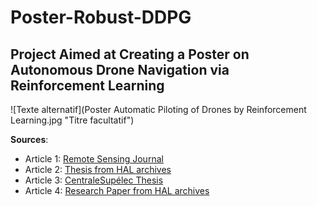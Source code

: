 # Poster-Robust-DDPG

## Project Aimed at Creating a Poster on Autonomous Drone Navigation via Reinforcement Learning

![Texte alternatif](Poster Automatic Piloting of Drones by Reinforcement Learning.jpg "Titre facultatif")

**Sources**:
- Article 1: [Remote Sensing Journal](https://www.mdpi.com/journal/remotesensing)
- Article 2: [Thesis from HAL archives](https://pastel.hal.science/tel-03347567/file/2021UPSLM020.pdf)
- Article 3: [CentraleSupélec Thesis](https://centralesupelec.hal.science/tel-03889218/)
- Article 4: [Research Paper from HAL archives](https://hal.science/hal-02128006v1/file/CORES_2019.pdf)


